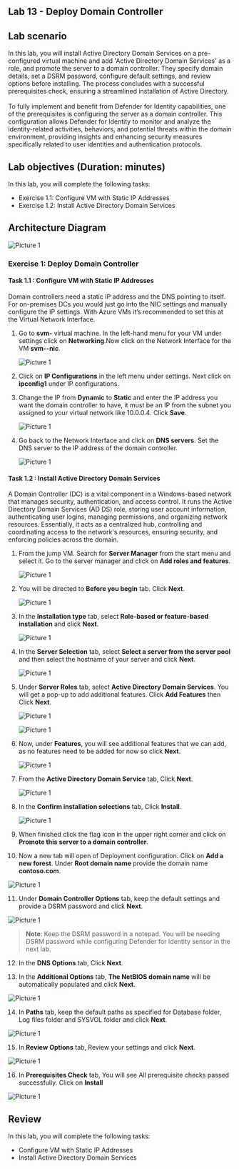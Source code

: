 ## Lab 13 - Deploy Domain Controller 

## Lab scenario

In this lab, you will install Active Directory Domain Services on a pre-configured virtual machine and add 'Active Directory Domain Services' as a role, and promote the server to a domain controller. They specify domain details, set a DSRM password, configure default settings, and review options before installing. The process concludes with a successful prerequisites check, ensuring a streamlined installation of Active Directory.<br>
<br>To fully implement and benefit from Defender for Identity capabilities, one of the prerequisites is configuring the server as a domain controller. This configuration allows Defender for Identity to monitor and analyze the identity-related activities, behaviors, and potential threats within the domain environment, providing insights and enhancing security measures specifically related to user identities and authentication protocols.

## Lab objectives (Duration: minutes)

In this lab, you will complete the following tasks:
- Exercise 1.1: Configure VM with Static IP Addresses
- Exercise 1.2: Install Active Directory Domain Services

## Architecture Diagram

   ![Picture 1](../Media/lab13-arch.png)

### Exercise 1: Deploy Domain Controller 

#### Task 1.1 : Configure VM with Static IP Addresses

Domain controllers need a static IP address and the DNS pointing to itself. For on-premises DCs you would just go into the NIC settings and manually configure the IP settings. With Azure VMs it’s recommended to set this at the Virtual Network Interface.

1. Go to **svm-<inject key="DeploymentID" enableCopy="false" /></inject>** virtual machine. In the left-hand menu for your VM under settings click on **Networking**.Now click on the Network Interface for the VM **svm-<inject key="DeploymentID" enableCopy="false" /></inject>-nic**.

   ![Picture 1](../Media/dc19.png)

2. Click on **IP Configurations** in the left menu under settings. Next click on **ipconfig1** under IP configurations.

3. Change the IP from **Dynamic** to **Static** and enter the IP address you want the domain controller to have, it must be an IP from the subnet you assigned to your virtual network like 10.0.0.4. Click **Save**.

   ![Picture 1](../Media/dc20.png)

4. Go back to the Network Interface and click on **DNS servers**. Set the DNS server to the IP address of the domain controller.

   ![Picture 1](../Media/dc21.png)

#### Task 1.2 : Install Active Directory Domain Services

A Domain Controller (DC) is a vital component in a Windows-based network that manages security, authentication, and access control. It runs the Active Directory Domain Services (AD DS) role, storing user account information, authenticating user logins, managing permissions, and organizing network resources. Essentially, it acts as a centralized hub, controlling and coordinating access to the network's resources, ensuring security, and enforcing policies across the domain.

1. From the jump VM. Search for **Server Manager** from the start menu and select it. Go to the server manager and click on **Add roles and features**.

   ![Picture 1](../Media/dc1.png)

2. You will be directed to **Before you begin** tab. Click **Next**.

   ![Picture 1](../Media/dc2.png)

3. In the **Installation type** tab, select **Role-based or feature-based installation** and click **Next**.

   ![Picture 1](../Media/dc3.png)

4. In the **Server Selection** tab, select **Select a server from the server pool** and then select the hostname of your server and click **Next**.

   ![Picture 1](../Media/dc4.png)

5. Under **Server Roles** tab, select **Active Directory Domain Services**. You will get a pop-up to add additional features. Click **Add Features** then Click **Next**.

   ![Picture 1](../Media/dc5.png)

   ![Picture 1](../Media/dc6.png)

6. Now, under **Features**, you will see additional features that we can add, as no features need to be added for now so click **Next**.

   ![Picture 1](../Media/dc7.png)

7. From the **Active Directory Domain Service** tab, Click **Next**.

   ![Picture 1](../Media/dc8.png)

8. In the **Confirm installation selections** tab, Click **Install**.

   ![Picture 1](../Media/dc9.png)

9. When finished click the flag icon in the upper right corner and click on **Promote this server to a domain controller**.

10. Now a new tab will open of Deployment configuration. Click on **Add a new forest**. Under **Root domain name** provide the domain name **contoso.com**.

   ![Picture 1](../Media/dcnew1.png)

11. Under **Domain Controller Options** tab, keep the default settings and provide a DSRM password and click **Next**.

   ![Picture 1](../Media/dc12.png)

>**Note**: Keep the DSRM password in a notepad. You will be needing DSRM password while configuring Defender for Identity sensor in the next lab.

12. In the **DNS Options** tab, Click **Next**.

13. In the **Additional Options** tab, **The NetBIOS domain name** will be automatically populated and click **Next**.

   ![Picture 1](../Media/dcnew2.png)

14. In **Paths** tab, keep the default paths as specified for Database folder, Log files folder and SYSVOL folder and click **Next**.

   ![Picture 1](../Media/dc14.png)

15. In **Review Options** tab, Review your settings and click **Next**.

   ![Picture 1](../Media/dc15.png)

16. In **Prerequisites Check** tab, You will see All prerequisite checks passed successfully. Click on **Install**

   ![Picture 1](../Media/dc16.png)

## Review
In this lab, you will complete the following tasks:
- Configure VM with Static IP Addresses
- Install Active Directory Domain Services

